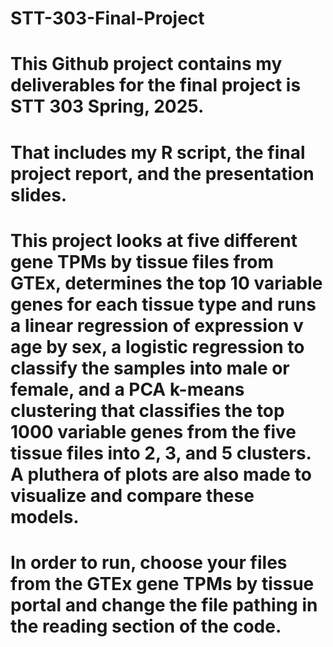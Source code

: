 # STT-303-Final-Project
# This Github project contains my deliverables for the final project is STT 303 Spring, 2025.
# That includes my R script, the final project report, and the presentation slides.

# This project looks at five different gene TPMs by tissue files from GTEx, determines the top 10 variable genes for each tissue type and runs a linear regression of expression v age by sex, a logistic regression to classify the samples into male or female, and a PCA k-means clustering that classifies the top 1000 variable genes from the five tissue files into 2, 3, and 5 clusters. A pluthera of plots are also made to visualize and compare these models.

# In order to run, choose your files from the GTEx gene TPMs by tissue portal and change the file pathing in the reading section of the code.
